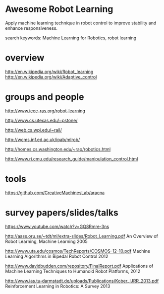 # Awesome Robot Learning 

Apply machine learning technique in robot control to improve stability and enhance responsiveness. 


search keywords: Machine Learning for Robotics, robot learning

# overview
http://en.wikipedia.org/wiki/Robot_learning
http://en.wikipedia.org/wiki/Adaptive_control



# groups and people
http://www.ieee-ras.org/robot-learning

http://www.cs.utexas.edu/~pstone/

http://web.cs.wpi.edu/~rail/

http://wcms.inf.ed.ac.uk/ipab/mlrob/

http://homes.cs.washington.edu/~rao/robotics.html

http://www.ri.cmu.edu/research_guide/manipulation_control.html

# tools

https://github.com/CreativeMachinesLab/aracna

# survey papers/slides/talks

https://www.youtube.com/watch?v=GQ8Rmre-3ns

http://aass.oru.se/~tdt/ml/extra-slides/Robot_Learning.pdf An Overview of Robot Learning, Machine Learning 2005 

http://www.uta.edu/cosmos/TechReports/COSMOS-12-10.pdf Machine Learning Algorithms in Bipedal Robot Control 2012

http://www.davidbudden.com/repository/FinalReport.pdf Applications of Machine Learning Techniques to Humanoid Robot Platforms, 2012

http://www.ias.tu-darmstadt.de/uploads/Publications/Kober_IJRR_2013.pdf  Reinforcement Learning in Robotics: A Survey  2013

